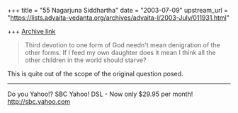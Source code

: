 +++
title = "55 Nagarjuna Siddhartha"
date = "2003-07-09"
upstream_url = "https://lists.advaita-vedanta.org/archives/advaita-l/2003-July/011931.html"

+++
[Archive link](https://lists.advaita-vedanta.org/archives/advaita-l/2003-July/011931.html)


> Third devotion to one form of God needn't mean
> denigration of the other
> forms.  If I feed my own daughter does it mean I
> think all the other
> children in the world should starve?


This is quite out of the scope of the original
question posed.

__________________________________
Do you Yahoo!?
SBC Yahoo! DSL - Now only $29.95 per month!
http://sbc.yahoo.com

